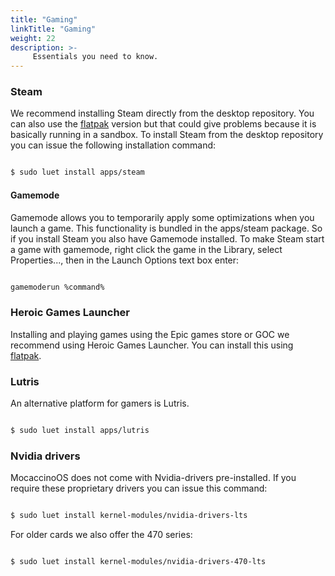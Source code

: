 ```yaml
---
title: "Gaming"
linkTitle: "Gaming"
weight: 22
description: >-
     Essentials you need to know.
---
```


### Steam

We recommend installing Steam directly from the desktop repository. You can also use the [flatpak](/docs/desktop/flatpak) version but that could give problems because it is basically running in a sandbox.
To install Steam from the desktop repository you can issue the following installation command:

```bash

$ sudo luet install apps/steam

```

#### Gamemode

Gamemode allows you to temporarily apply some optimizations when you launch a game. This functionality is bundled in the apps/steam package. So if you install Steam you also have Gamemode installed.
To make Steam start a game with gamemode, right click the game in the Library, select Properties..., then in the Launch Options text box enter:

```bash

gamemoderun %command%

```

### Heroic Games Launcher

Installing and playing games using the Epic games store or GOC we recommend using Heroic Games Launcher. You can install this using [flatpak](/docs/desktop/flatpak).

### Lutris

An alternative platform for gamers is Lutris. 

```bash

$ sudo luet install apps/lutris

```
### Nvidia drivers

MocaccinoOS does not come with Nvidia-drivers pre-installed.
If you require these proprietary drivers you can issue this command:

```bash

$ sudo luet install kernel-modules/nvidia-drivers-lts

```
For older cards we also offer the 470 series:

```bash

$ sudo luet install kernel-modules/nvidia-drivers-470-lts

```
